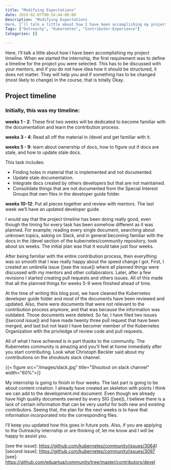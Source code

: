 ```yaml
---
title: "Modifying Expectations"
date: 2019-02-07T00:54:44-06:00
Description: "Modifying Expectations
Here, I’ll talk a little about how I have been accomplishing my project timeline. When we started the internship, the first requirement was to define a timeline for the project you were selected. This has to be discussed with your mentors, and if you do not have idea how it should be structured, it does not matter. They will help you and if something has to be changed (most likely to change) in the course, that is totally Okay."
Tags: ["Outreachy", "Kubernetes", "Contributor-Experience"]
Categories: []

---
```


Here, I’ll talk a little about how I have been accomplishing my project timeline. When we started the internship, the first requirement was to define a timeline for the project you were selected. This has to be discussed with your mentors, and if you do not have idea how it should be structured, it does not matter. They will help you and if something has to be changed (most likely to change) in the course, that is totally Okay.


## Project timeline ##

### Initially, this was my timeline: ###

**weeks 1 - 2**: These first two weeks will be dedicated to become familiar with the  documentation and learn the contribution process.

**weeks 3 - 4**: Read all off the material in /devel and get familiar with it.

**weeks 5 - 9**: learn about ownership of docs, how to figure out if docs are stale, and how to update stale docs.


This task includes:


* Finding holes in material that is implemented and not documented.
* Update stale documentation.
* Integrate docs created by others developers but that are not maintained.
* Consolidate things that are not documented from the Special Interest Groups that own files in the developer guide folder.


**weeks 10-12**: Put all pieces together and review with mentors. The last week we’ll have an updated developer guide.

I would say that the project timeline has been doing really good, even though the timing for every task has been somehow different as it was planned. For example; reading every single document, searching about unknown topics, asking on Slack, and in general becoming familiar with the docs in the /devel section of the kubernetes/community repository, took about six weeks. The initial plan was that it would take just four weeks.


After being familiar with the entire contribution process, then everything was so smooth that I was really happy about the speed change I got. First, I created an umbrella issue ([see the issue]) where all planned things were discussed with my mentors and other collaborators. Later, after a few revisions I started creating pull requests and others issues. All of this made that all the  planned things for weeks 5-9 were finished ahead of time.


At the time of writing this blog post, we have cleaned the Kubernetes developer guide folder and most of the documents have been reviewed and updated. Also, there were documents that were not relevant to the contribution process anymore, and that was because the information was  outdated. Those documents were deleted. So far, I have filed two issues ([second issue]) and have made twenty three  pull request that have been merged, and last but not least I have becomer member of the Kubernetes Organization with the priviledge of review code and pull requests. 

All of what I have achieved is in part thanks to the community. The Kubernetes community is amazing and you'll feel at home immediatly after you start contributing. Look what Christoph Beckler said about my contributions on the shoutouts slack channel.

{{< figure src="/images/slack.jpg" title="Shoutout on slack channel" width="60%">}}
<br/>

My internship is going to finish in four weeks. The last part is going to be about content creation. I already have created an skeleton with points I think we can add to the development.md document. Even though we already have high quality documents owned by every SIG ([see]), I believe there is a lack of certain information that can be very useful for both new and existing contributors. Seeing that, the plan for the next weeks is to have that information incorporated into the corresponding files.


I’ll keep you updated how this goes in future pots. Also, if you are applying to the Outreachy internship or are thinking of, let me know and I will be happy to assist you.


[see the issue]: https://github.com/kubernetes/community/issues/3064)
[second issue]: https://github.com/kubernetes/community/issues/3097
[see]: https://github.com/eduartua/community/tree/master/contributors/devel